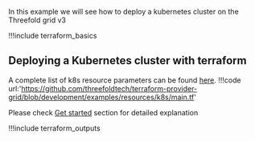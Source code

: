 In this example we will see how to deploy a kubernetes cluster on the Threefold grid v3

!!!include terraform_basics


## Deploying a Kubernetes cluster with terraform


A complete list of k8s resource parameters can be found [here](https://github.com/threefoldtech/terraform-provider-grid/blob/development/docs/resources/kubernetes.md).
!!!code url:'https://github.com/threefoldtech/terraform-provider-grid/blob/development/examples/resources/k8s/main.tf'

Please check [Get started](terraform_get_started.md) section for detailed explanation


!!!include terraform_outputs